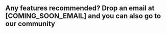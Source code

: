 ## Any features recommended? Drop an email at [COMING_SOON_EMAIL] and you can also go to our community
